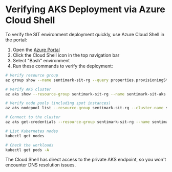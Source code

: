 # Verifying AKS Deployment via Azure Cloud Shell

To verify the SIT environment deployment quickly, use Azure Cloud Shell in the portal:

1. Open the [Azure Portal](https://portal.azure.com)
2. Click the Cloud Shell icon in the top navigation bar
3. Select "Bash" environment
4. Run these commands to verify the deployment:

```bash
# Verify resource group
az group show --name sentimark-sit-rg --query properties.provisioningState -o tsv

# Verify AKS cluster
az aks show --resource-group sentimark-sit-rg --name sentimark-sit-aks --query provisioningState -o tsv

# Verify node pools (including spot instances)
az aks nodepool list --resource-group sentimark-sit-rg --cluster-name sentimark-sit-aks -o table

# Connect to the cluster
az aks get-credentials --resource-group sentimark-sit-rg --name sentimark-sit-aks

# List Kubernetes nodes 
kubectl get nodes

# Check the workloads
kubectl get pods -A
```

The Cloud Shell has direct access to the private AKS endpoint, so you won't encounter DNS resolution issues.